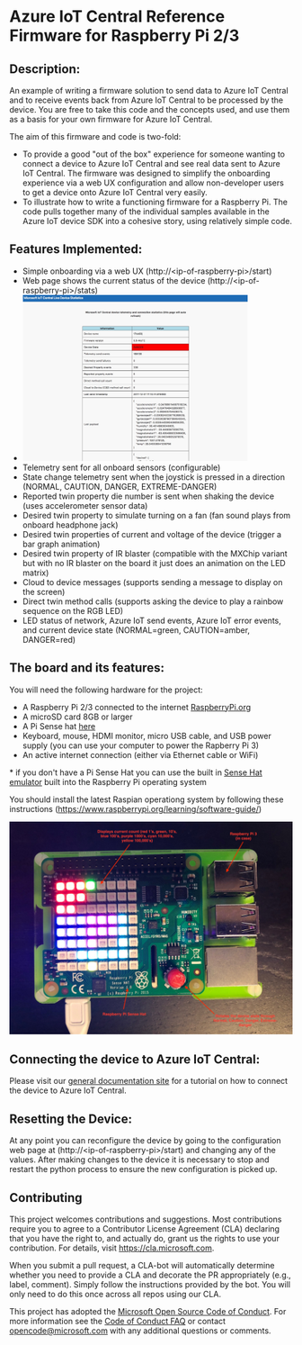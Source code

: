 # Azure IoT Central Reference Firmware for Raspberry Pi 2/3

## Description:

An example of writing a firmware solution to send data to Azure IoT Central and to receive events back from Azure IoT Central to be processed by the device.  You are free to take this code and the concepts used, and use them as a basis for your own firmware for Azure IoT Central.

The aim of this firmware and code is two-fold:

- To provide a good "out of the box" experience for someone wanting to connect a device to Azure IoT Central and see real data sent to Azure IoT Central.  The firmware was designed to simplify the onboarding experience via a web UX configuration and allow non-developer users to get a device onto Azure IoT Central very easily.
- To illustrate how to write a functioning firmware for a Raspberry Pi.  The code pulls together many of the individual samples available in the Azure IoT device SDK into a cohesive story, using relatively simple code.

## Features Implemented:

- Simple onboarding via a web UX (http://&lt;ip-of-raspberry-pi&gt;/start)
- Web page shows the current status of the device (http://&lt;ip-of-raspberry-pi&gt;/stats)
- <img src="images/stats.jpg" alt="Stats web page" style="width: 400px;"/>
- Telemetry sent for all onboard sensors (configurable)
- State change telemetry sent when the joystick is pressed in a direction (NORMAL, CAUTION, DANGER, EXTREME-DANGER)
- Reported twin property die number is sent when shaking the device  (uses accelerometer sensor data)
- Desired twin property to simulate turning on a fan (fan sound plays from onboard headphone jack)
- Desired twin properties of current and voltage of the device (trigger a bar graph animation)
- Desired twin property of IR blaster (compatible with the MXChip variant but with no IR blaster on the board it just does an animation on the LED matrix)
- Cloud to device messages (supports sending a message to display on the screen)
- Direct twin method calls (supports asking the device to play a rainbow sequence on the RGB LED)
- LED status of network, Azure IoT send events, Azure IoT error events, and current device state (NORMAL=green, CAUTION=amber, DANGER=red)

## The board and its features:

You will need the following hardware for the project:

- A Raspberry Pi 2/3 connected to the internet [RaspberryPi.org](https://www.raspberrypi.org/learning/hardware-guide/)
- A microSD card 8GB or larger
- A Pi Sense hat [here](https://www.raspberrypi.org/products/sense-hat/)
- Keyboard, mouse, HDMI monitor, micro USB cable, and USB power supply (you can use your computer to power the Rapberry Pi 3)
- An active internet connection (either via Ethernet cable or WiFi)

*&nbsp;if you don't have a Pi Sense Hat you can use the built in [Sense Hat emulator](http://sense-emu.readthedocs.io/en/v1.0/) built into the Raspberry Pi operating system

You should install the latest Raspian operationg system by following these instructions (https://www.raspberrypi.org/learning/software-guide/)

<img src="images/device.jpg" alt="Device features" style="width: 800px;"/>

## Connecting the device to Azure IoT Central:

Please visit our [general documentation site](https://aka.ms/iotcentral-doc-raspi) for a tutorial on how to connect the device to Azure IoT Central.

## Resetting the Device:

At any point you can reconfigure the device by going to the configuration web page at (http://&lt;ip-of-raspberry-pi&gt;/start) and changing any of the values.  After making changes to the device it is necessary to stop and restart the python process to ensure the new configuration is picked up.

## Contributing

This project welcomes contributions and suggestions.  Most contributions require you to agree to a
Contributor License Agreement (CLA) declaring that you have the right to, and actually do, grant us
the rights to use your contribution. For details, visit https://cla.microsoft.com.

When you submit a pull request, a CLA-bot will automatically determine whether you need to provide
a CLA and decorate the PR appropriately (e.g., label, comment). Simply follow the instructions
provided by the bot. You will only need to do this once across all repos using our CLA.

This project has adopted the [Microsoft Open Source Code of Conduct](https://opensource.microsoft.com/codeofconduct/).
For more information see the [Code of Conduct FAQ](https://opensource.microsoft.com/codeofconduct/faq/) or
contact [opencode@microsoft.com](mailto:opencode@microsoft.com) with any additional questions or comments.
